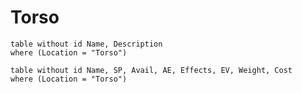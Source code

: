# Torso

```dataview
table without id Name, Description
where (Location = "Torso")
```

```dataview
table without id Name, SP, Avail, AE, Effects, EV, Weight, Cost
where (Location = "Torso")
```